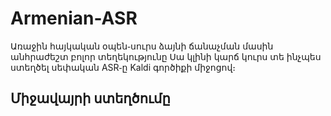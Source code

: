 # Armenian-ASR
Առաջին հայկական օպեն֊սուրս ձայնի ճանաչման մասին անհրաժեշտ բոլոր տեղեկությունը
Սա կլինի կարճ կուրս տե ինչպես ստեղծել սեփական ASR֊ը Kaldi գործիքի միջոցով։
## Միջավայրի ստեղծումը

